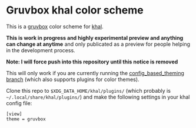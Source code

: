 # Gruvbox khal color scheme

This is a [gruvbox](https://github.com/morhetz/gruvbox) color scheme for
[khal](https://github.com).

**This is work in progress and highly experimental preview and anything can
change at anytime** and only publicated as a preview for people helping in the
development process.


**Note: I will force push into this repository until this notice is removed**

This will only work if you are currently running the
[config_based_theming branch](https://github.com/pimutils/khal/pull/1279) (which
also supports plugins for color themes).

Clone this repo to `$XDG_DATA_HOME/khal/plugins/` (which probably is
`~/.local/share/khal/plugins/`) and make the following
settings in your khal config file:

```
[view]
theme = gruvbox
```
